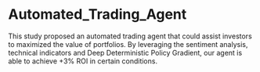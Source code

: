 # Automated_Trading_Agent
This study proposed an automated trading agent that could assist investors to maximized the value of portfolios. By leveraging the sentiment analysis, technical indicators and Deep Deterministic Policy Gradient, our agent is able to achieve +3% ROI in certain conditions.
